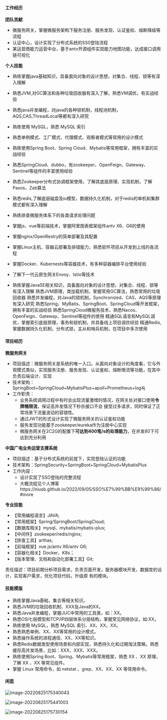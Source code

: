 #### 工作经历

**团队贡献**

- 微服务网关，掌握微服务架构下服务注册、服务发现、认证鉴权、熔断降级等流程
- 认证中心，设计实现了分布式系统的SS0登陆流程
- 某运营商能力运营中台，基于antv开源组件实现能力地图功能，达成接口调用链可视化

**个人技能**

- 熟练掌握java基础知识，具备面向对象的设计思想，对集合、线程、锁等有深入理解
- 熟悉JVM,对GC算法和各种垃圾回收器有深入了解，熟悉VM调优，有实战经验
- 熟悉java并发编程，对java的各种锁机制，线程池机制，AQS,CAS,ThreadLocal等都有深入研究
- 熟练使用 MySQL，熟悉 MySQL 索引
- 熟悉单例模式、工厂模式、代理模式、观察者模式等常用的设计模式
- 熟练使用Spring Boot、Spring Cloud、Mybatis等常用框架，拥有丰富的实战经验
- 熟悉SpringCloud、dubbo，有zookeeper、OpenFeign、Gateway、Sentinel等组件的丰富使用经验
- 熟悉Zookeeper分布式协调框架使用，了解其底层原理、实现机制，了解Paxos、Zab算法
- 熟悉redis,了解底层磁盘及io模型，数据持久化机制，对于redis的单机和集群模式都有深入理解
- 熟练排查微服务体系下的各类请求处理问题
- 掌握js、vue等前端技术，掌握阿里图表框架组件antv X6、G6的使用
- 掌握nginx/OpenRestry的简单部署及其配置
- 掌握Linux主机、容器云部署及排错能力，熟悉软件项目从开发到上线的各流程
- 掌握Docker、Kubernests等容器技术，有多种容器编排平台使用经验
- 了解下一代云原生网关Envoy、Istio等技术



- 熟练掌握JavaSE相关知识，具备面向对象的设计思想，对集合、线程、锁等有深入理解
  熟悉JVM原理，类加载机制，掌握常用GC算法，熟悉常用的垃圾回收器
  熟悉并发编程，对Java的锁机制，Synchronized、CAS、AQS等原理有深入研究
  熟悉Spring、MyBatis、SpringBoot、SpringCloud等开发框架，拥有丰富的实战经验
  熟悉SpringCloud微服务技术，熟悉Nacos、OpenFeign、Gateway、Sentinel等组件的使用
  精通SQL语言和MySQL调优，掌握索引底层原理，事务和锁机制，并具备线上项目调优经验
  精通Redis,掌握数据持久化机制，分布式锁，主从和哨兵机制，在项目中多次使用

#### 项目经历

**微服务网关**

- 项目描述：微服务网关是系统的唯一入口。从面向对象设计的角度看，它与外观模式类似，实现服务注册、服务发现、认证鉴权、熔断限流等功能，在其中负责后端设计、实现
- 技术架构：SpringBoot+SpringCloud+MybatisPlus+apoll+Prometheus+log4j
- 工作职责：
  - 业务系统调用过程中有时会出现流量激增的情况，在网关处对接口使用**令牌桶限流**，保证高并发情况下秒杀接口不会
    接受过多请求，同时保证了正常场景下流量波动的容错性。
  - 通过JWT的形式设计实现了微服务网关的认证鉴权功能
  - 服务发现功能基于zookeeper/eureka作为注册中心实现
  - 微服务网关在2C2G的配置下**可达到400笔/s的处理能力**，在并发80下可达到充分利用

**中国广电业务运营支撑系统**

- 项目描述：基于分布式系统的前提下，实现登陆认证的功能
- 技术架构：SpringSecurity+SpringBoot+SpringCloud+MybatisPlus
- 工作内容：
  - 设计实现了SSO登陆的完整流程
  - 大概流程见个人博客https://niusb.github.io/2022/09/05/SSO%E7%99%BB%E9%99%86/#more

**专业技能**

- 【常用编程语言】JAVA;
- 【常用框架】Spring/SpringBoot/SpringCloud;
- 【数据库相关】mysql、mybatis/mybatis-plus;
- 【中间件】zookeeper/redis/nginx;
- 【排查工具】arthas;
- 【前端框架】vue.js/antv X6/antv G6;
- 【容器化相关】Docker、K8s；
- 【版本管理、文档和自动化部署工具】Git;



责任描述：项目前期分析项目需求，负责页面开发，服务器模块开发，数据库的设计，实现客户需求，优化项目代码，升级原
有的模块。



#### 技能模版

- 熟练掌握Java基础，集合等相关知识。
- 熟悉JVM的垃圾回收机制、XXX及Java的XX。
- 熟悉Java并发编程，掌握JUC中常用的工具类，如：XX。
- 熟悉OSI七层模型和TCP/IP四层体系分层结构，掌握常见网络协议，如:XX。
- 熟练使用 MySQL，熟悉 MySQL 索引、XX、XX，XX。
- 熟悉熟悉单例、XX、XX等常用的设计模式。
- 熟悉操作系统的进程通信、XX、XX等知识。
- 熟悉Redis数据类型使用场景和内部实现，熟悉持久化和过期淘汰策略，熟悉缓存高并发场景，比如：XXX、XXX、XXX。
- 熟练使用Spring Boot、Spring、Mybatis等常用框架，熟悉 XX 、XX 原理，了解 XX 、XX 等常见组件。
- 掌握 Linux 常用命令，如 netstat 、grep、XX、XX、XX 等常用命令。





#### 闲逛

![image-20220825175340043](http://rgwngkfs9.hn-bkt.clouddn.com/image-20220825175340043.png)

![image-20220825175441003](http://rgwngkfs9.hn-bkt.clouddn.com/image-20220825175441003.png)

![image-20220825175730154](C:\Users\Administrator\AppData\Roaming\Typora\typora-user-images\image-20220825175730154.png)